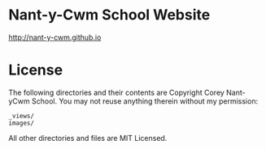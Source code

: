Nant-y-Cwm School Website
=========================

http://nant-y-cwm.github.io

License
=======

The following directories and their contents are Copyright Corey Nant-yCwm School. You may not reuse anything therein without my permission:

    _views/
    images/

All other directories and files are MIT Licensed.

